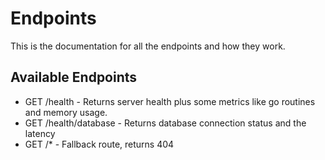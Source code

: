 # Endpoints

This is the documentation for all the endpoints and how they work.

## Available Endpoints
- GET /health - Returns server health plus some metrics like go routines and memory usage.
- GET /health/database - Returns database connection status and the latency
- GET /* - Fallback route, returns 404 